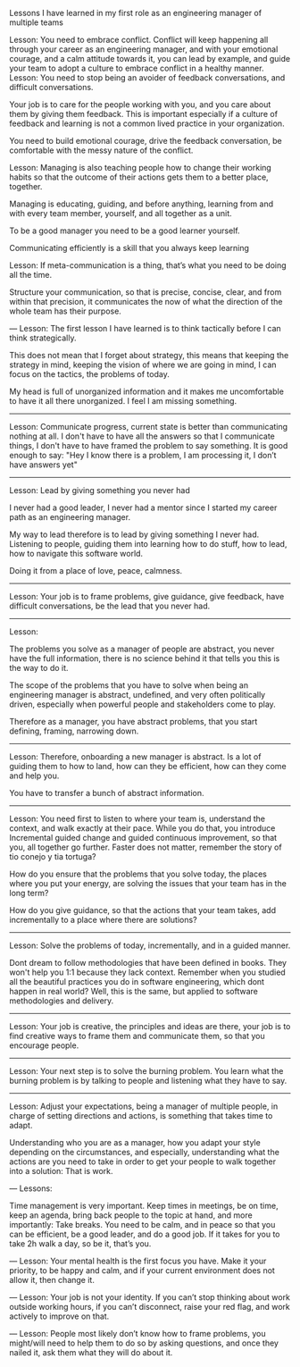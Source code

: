 Lessons I have learned in my first role as an engineering manager of multiple teams

Lesson:
You need to embrace conflict. Conflict will keep happening all through your career as an engineering manager, and with your emotional courage, and a calm attitude towards it, you can lead by example, and guide your team to adopt a culture to embrace conflict in a healthy manner.
Lesson:
You need to stop being an avoider of feedback conversations, and difficult conversations. 

Your job is to care for the people working with you, and you care about them by giving them feedback. This is important especially if a culture of feedback and learning is not a common lived practice in your organization.

You need to build emotional courage, drive the feedback conversation, be comfortable with the messy nature of the conflict.


Lesson:
Managing is also teaching people how to change their working habits so that the outcome of their actions gets them to a better place, together. 

Managing is educating, guiding, and before anything, learning from and with every team member, yourself, and all together as a unit.

To be a good manager you need to be a good learner yourself.

Communicating efficiently is a skill that you always keep learning

Lesson:
If meta-communication is a thing, that’s what you need to be doing all the time.

Structure your communication, so that is precise, concise, clear, and from within that precision, it communicates the now of what the direction of the whole team has their purpose.


—
Lesson:
The first lesson I have learned is to think tactically before I can think strategically.

This does not mean that I forget about strategy, this means that keeping the strategy in mind, keeping the vision of where we are going in mind, I can focus on the tactics, the problems of today.

My head is full of unorganized information and it makes me uncomfortable to have it all there unorganized. I feel I am missing something.

---
Lesson:
Communicate progress, current state is better than communicating nothing at all. I don't have to have all the answers so that I communicate things, I don't have to have framed the problem to say something. It is good enough to say: "Hey I know there is a problem, I am processing it, I don’t have answers yet"

---

Lesson:
Lead by giving something you never had

I never had a good leader, I never had a mentor since I started my career path as an engineering manager.

My way to lead therefore is to lead by giving something I never had. Listening to people, guiding them into learning how to do stuff, how to lead, how to navigate this software world.

Doing it from a place of love, peace, calmness.

---
Lesson:
Your job is to frame problems, give guidance, give feedback, have difficult conversations, be the lead that you never had.

---- 
Lesson:

The problems you solve as a manager of people are abstract, you never have the full information, there is no science behind it that tells you this is the way to do it.

The scope of the problems that you have to solve when being an engineering manager is abstract, undefined, and very often politically driven, especially when powerful people and stakeholders come to play.

Therefore as a manager, you have abstract problems, that you start defining, framing, narrowing down.


---
Lesson:
Therefore, onboarding a new manager is abstract. Is a lot of guiding them to how to land, how can they be efficient, how can they come and help you.

You have to transfer a bunch of abstract information.

---
Lesson:
You need first to listen to where your team is, understand the context, and walk exactly at their pace. While you do that, you introduce Incremental guided change and guided continuous improvement, so that you, all together go further. Faster does not matter, remember the story of tio conejo y tia tortuga?

How do you ensure that the problems that you solve today, the places where you put your energy, are solving the issues that your team has in the long term?

How do you give guidance, so that the actions that your team takes, add incrementally to a place where there are solutions?

----
Lesson:
Solve the problems of today, incrementally, and in a guided manner.

Dont dream to follow methodologies that have been defined in books. They won't help you 1:1 because they lack context. Remember when you studied all the beautiful practices you do in software engineering, which dont happen in real world? Well, this is the same, but applied to software methodologies and delivery.

---
Lesson:
Your job is creative, the principles and ideas are there, your job is to find creative ways to frame them and communicate them, so that you encourage people.

---
Lesson:
Your next step is to solve the burning problem. You learn what the burning problem is by talking to people and listening what they have to say.

---
Lesson:
Adjust your expectations, being a manager of multiple people, in charge of setting directions and actions, is something that takes time to adapt.


Understanding who you are as a manager, how you adapt your style depending on the circumstances, and especially, understanding what the actions are you need to take in order to get your people to walk together into a solution: That is work.

— 
Lessons:

Time management is very important. Keep times in meetings, be on time, keep an agenda, bring back people to the topic at hand, and more importantly: Take breaks. You need to be calm, and in peace so that you can be efficient, be a good leader, and do a good job. If it takes for you to take 2h walk a day, so be it, that’s you.

—
Lesson:
Your mental health is the first focus you have. Make it your priority, to be happy and calm, and if your current environment does not allow it, then change it.

—
Lesson:
Your job is not your identity. If you can’t stop thinking about work outside working hours, if you can’t disconnect, raise your red flag, and work actively to improve on that.

—
Lesson:
People most likely don’t know how to frame problems, you might/will need to help them to do so by asking questions, and once they nailed it, ask them what they will do about it.

